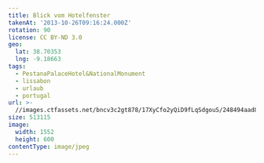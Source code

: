 ```yaml
---
title: Blick vom Hotelfenster
takenAt: '2013-10-26T09:16:24.000Z'
rotation: 90
license: CC BY-ND 3.0
geo:
  lat: 38.70353
  lng: -9.18663
tags:
  - PestanaPalaceHotel&NationalMonument
  - lissabon
  - urlaub
  - portugal
url: >-
  //images.ctfassets.net/bncv3c2gt878/17XyCfo2yQiD9fLqSdgouS/248494aad8c119dd55be2927ee228cab/blick-vom-hotelfenster_10489689763_o
size: 513115
image:
  width: 1552
  height: 600
contentType: image/jpeg
---
```

